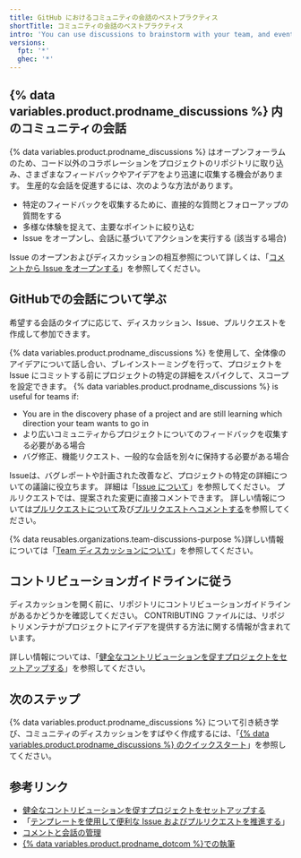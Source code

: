 ```yaml
---
title: GitHub におけるコミュニティの会話のベストプラクティス
shortTitle: コミュニティの会話のベストプラクティス
intro: 'You can use discussions to brainstorm with your team, and eventually move the conversation to an issue when you are ready to scope out the work.'
versions:
  fpt: '*'
  ghec: '*'
---
```



## {% data variables.product.prodname_discussions %} 内のコミュニティの会話

{% data variables.product.prodname_discussions %} はオープンフォーラムのため、コード以外のコラボレーションをプロジェクトのリポジトリに取り込み、さまざまなフィードバックやアイデアをより迅速に収集する機会があります。 生産的な会話を促進するには、次のような方法があります。

- 特定のフィードバックを収集するために、直接的な質問とフォローアップの質問をする
- 多様な体験を捉えて、主要なポイントに絞り込む
- Issue をオープンし、会話に基づいてアクションを実行する (該当する場合)

Issue のオープンおよびディスカッションの相互参照について詳しくは、「[コメントから Issue をオープンする](/github/managing-your-work-on-github/opening-an-issue-from-a-comment)」を参照してください。

## GitHubでの会話について学ぶ

希望する会話のタイプに応じて、ディスカッション、Issue、プルリクエストを作成して参加できます。

{% data variables.product.prodname_discussions %} を使用して、全体像のアイデアについて話し合い、ブレインストーミングを行って、プロジェクトを Issue にコミットする前にプロジェクトの特定の詳細をスパイクして、スコープを設定できます。 {% data variables.product.prodname_discussions %} is useful for teams if:
- You are in the discovery phase of a project and are still learning which direction your team wants to go in
- より広いコミュニティからプロジェクトについてのフィードバックを収集する必要がある場合
- バグ修正、機能リクエスト、一般的な会話を別々に保持する必要がある場合

Issueは、バグレポートや計画された改善など、プロジェクトの特定の詳細についての議論に役立ちます。 詳細は「[Issue について](/articles/about-issues)」を参照してください。 プルリクエストでは、提案された変更に直接コメントできます。 詳しい情報については[プルリクエストについて](/pull-requests/collaborating-with-pull-requests/proposing-changes-to-your-work-with-pull-requests/about-pull-requests)及び[プルリクエストへコメントする](/pull-requests/collaborating-with-pull-requests/reviewing-changes-in-pull-requests/commenting-on-a-pull-request)を参照してください。

{% data reusables.organizations.team-discussions-purpose %}詳しい情報については「[Team ディスカッションについて](/organizations/collaborating-with-your-team/about-team-discussions)」を参照してください。

## コントリビューションガイドラインに従う

ディスカッションを開く前に、リポジトリにコントリビューションガイドラインがあるかどうかを確認してください。 CONTRIBUTING ファイルには、リポジトリメンテナがプロジェクトにアイデアを提供する方法に関する情報が含まれています。

詳しい情報については、「[健全なコントリビューションを促すプロジェクトをセットアップする](/communities/setting-up-your-project-for-healthy-contributions)」を参照してください。

## 次のステップ

{% data variables.product.prodname_discussions %} について引き続き学び、コミュニティのディスカッションをすばやく作成するには、「[{% data variables.product.prodname_discussions %} のクイックスタート](/discussions/quickstart)」を参照してください。

## 参考リンク

- [健全なコントリビューションを促すプロジェクトをセットアップする](/communities/setting-up-your-project-for-healthy-contributions)
- 「[テンプレートを使用して便利な Issue およびプルリクエストを推進する](/communities/using-templates-to-encourage-useful-issues-and-pull-requests)」
- [コメントと会話の管理](/communities/moderating-comments-and-conversations)
- [{% data variables.product.prodname_dotcom %}での執筆](/articles/writing-on-github)
